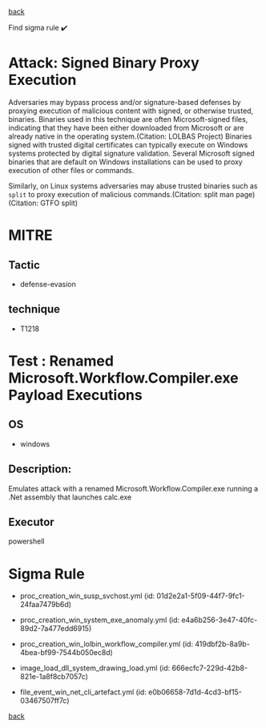 
[back](../index.md)

Find sigma rule :heavy_check_mark: 

# Attack: Signed Binary Proxy Execution 

Adversaries may bypass process and/or signature-based defenses by proxying execution of malicious content with signed, or otherwise trusted, binaries. Binaries used in this technique are often Microsoft-signed files, indicating that they have been either downloaded from Microsoft or are already native in the operating system.(Citation: LOLBAS Project) Binaries signed with trusted digital certificates can typically execute on Windows systems protected by digital signature validation. Several Microsoft signed binaries that are default on Windows installations can be used to proxy execution of other files or commands.

Similarly, on Linux systems adversaries may abuse trusted binaries such as <code>split</code> to proxy execution of malicious commands.(Citation: split man page)(Citation: GTFO split)

# MITRE
## Tactic
  - defense-evasion


## technique
  - T1218


# Test : Renamed Microsoft.Workflow.Compiler.exe Payload Executions
## OS
  - windows


## Description:
Emulates attack with a renamed Microsoft.Workflow.Compiler.exe running a .Net assembly that launches calc.exe


## Executor
powershell

# Sigma Rule
 - proc_creation_win_susp_svchost.yml (id: 01d2e2a1-5f09-44f7-9fc1-24faa7479b6d)

 - proc_creation_win_system_exe_anomaly.yml (id: e4a6b256-3e47-40fc-89d2-7a477edd6915)

 - proc_creation_win_lolbin_workflow_compiler.yml (id: 419dbf2b-8a9b-4bea-bf99-7544b050ec8d)

 - image_load_dll_system_drawing_load.yml (id: 666ecfc7-229d-42b8-821e-1a8f8cb7057c)

 - file_event_win_net_cli_artefact.yml (id: e0b06658-7d1d-4cd3-bf15-03467507ff7c)



[back](../index.md)
